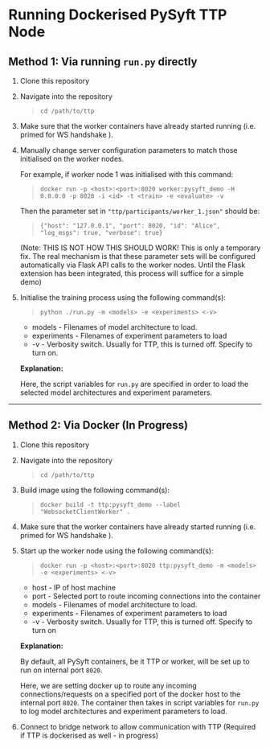 # Running Dockerised PySyft TTP Node
## Method 1: Via running `run.py` directly
1) Clone this repository
2) Navigate into the repository
    > `cd /path/to/ttp`
3) Make sure that the worker containers have already started running (i.e. primed for WS handshake <insert link-to-worker-readme.md here>).
4) Manually change server configuration parameters to match those initialised on the worker nodes. 

    For example, if worker node 1 was initialised with this command:

    >`docker run -p <host>:<port>:8020 worker:pysyft_demo -H 0.0.0.0 -p 8020 -i <id> -t <train> -e <evaluate> -v`

    Then the parameter set in `"ttp/participants/worker_1.json"` should be:

    > `{"host": "127.0.0.1",
       "port": 8020,
       "id": "Alice",
       "log_msgs": true,
       "verbose": true}`

    (Note: THIS IS NOT HOW THIS SHOULD WORK! This is only a temporary fix. The real mechanism is that these parameter sets will be configured automatically via Flask API calls to the worker nodes. Until the Flask extension has been integrated, this process will suffice for a simple demo)

5) Initialise the training process using the following command(s):

    > `python ./run.py -m <models> -e <experiments> <-v>`

    * models - Filenames of model architecture to load.
    * experiments - Filenames of experiment parameters to load
    * -v - Verbosity switch. Usually for TTP, this is turned off. Specify to turn on.

    **Explanation:**
    
    Here, the script variables for `run.py` are specified in order to load the selected model architectures and experiment parameters.

---

## Method 2: Via Docker (In Progress)
1) Clone this repository
2) Navigate into the repository
    > `cd /path/to/ttp`
3) Build image using the following command(s): 
    > `docker build -t ttp:pysyft_demo --label "WebsocketClientWorker" .`
4) Make sure that the worker containers have already started running (i.e. primed for WS handshake <insert link-to-worker-readme.md here>).
5) Start up the worker node using the following command(s):

    > `docker run -p <host>:<port>:8020 ttp:pysyft_demo -m <models> -e <experiments> <-v>`
    
    * host - IP of host machine
    * port - Selected port to route incoming connections into the container
    * models - Filenames of model architecture to load.
    * experiments - Filenames of experiment parameters to load
    * -v - Verbosity switch. Usually for TTP, this is turned off. Specify to turn on

    **Explanation:**
    
    By default, all PySyft containers, be it TTP or worker, will be set up to run on internal port `8020`.

    Here, we are setting docker up to route any incoming connections/requests on a specified port of the docker host to the internal port `8020`. The container then takes in script variables for `run.py` to log model architectures and experiment parameters to load.

6) Connect to bridge network to allow communication with TTP (Required if TTP is dockerised as well - in progress)